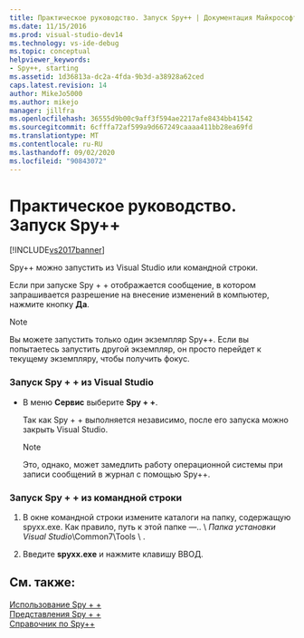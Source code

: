 ```yaml
---
title: Практическое руководство. Запуск Spy++ | Документация Майкрософт
ms.date: 11/15/2016
ms.prod: visual-studio-dev14
ms.technology: vs-ide-debug
ms.topic: conceptual
helpviewer_keywords:
- Spy++, starting
ms.assetid: 1d36813a-dc2a-4fda-9b3d-a38928a62ced
caps.latest.revision: 14
author: MikeJo5000
ms.author: mikejo
manager: jillfra
ms.openlocfilehash: 36555d9b00c9aff3f594ae2217afe8434bb41542
ms.sourcegitcommit: 6cfffa72af599a9d667249caaaa411bb28ea69fd
ms.translationtype: MT
ms.contentlocale: ru-RU
ms.lasthandoff: 09/02/2020
ms.locfileid: "90843072"
---
```

# <a name="how-to-start-spy"></a>Практическое руководство. Запуск Spy++
[!INCLUDE[vs2017banner](../includes/vs2017banner.md)]

Spy++ можно запустить из Visual Studio или командной строки.  
  
 Если при запуске Spy + + отображается сообщение, в котором запрашивается разрешение на внесение изменений в компьютер, нажмите кнопку **Да**.  
  
> [!NOTE]
> Вы можете запустить только один экземпляр Spy++. Если вы попытаетесь запустить другой экземпляр, он просто перейдет к текущему экземпляру, чтобы получить фокус.  
  
### <a name="to-start-spy-from-visual-studio"></a>Запуск Spy + + из Visual Studio  
  
- В меню **Сервис** выберите **Spy + +**.  
  
     Так как Spy + + выполняется независимо, после его запуска можно закрыть Visual Studio.  
  
    > [!NOTE]
    > Это, однако, может замедлить работу операционной системы при записи сообщений в журнал с помощью Spy++.  
  
### <a name="to-start-spy-at-a-command-prompt"></a>Запуск Spy + + из командной строки  
  
1. В окне командной строки измените каталоги на папку, содержащую spyxx.exe. Как правило, путь к этой папке —.. \\ *Папка установки Visual Studio*\Common7\Tools \\ .  
  
2. Введите **spyxx.exe** и нажмите клавишу ВВОД.  
  
## <a name="see-also"></a>См. также:  
 [Использование Spy + +](../debugger/using-spy-increment.md)   
 [Представления Spy + +](../debugger/spy-increment-views.md)   
 [Справочник по Spy++](../debugger/spy-increment-reference.md)
